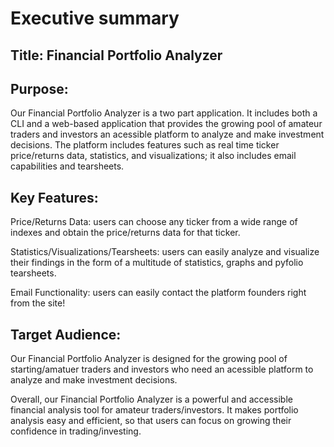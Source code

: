 # Executive summary

## Title: Financial Portfolio Analyzer

## Purpose: 
Our Financial Portfolio Analyzer is a two part application. It includes both a CLI and a web-based application that provides the growing pool of amateur traders and investors an acessible platform to analyze and make investment decisions. The platform includes features such as real time ticker price/returns data, statistics, and visualizations; it also includes email capabilities and tearsheets.

## Key Features:
Price/Returns Data: users can choose any ticker from a wide range of indexes and obtain the price/returns data for that ticker.

Statistics/Visualizations/Tearsheets: users can easily analyze and visualize their findings in the form of a multitude of statistics, graphs and pyfolio tearsheets.

Email Functionality: users can easily contact the platform founders right from the site!

## Target Audience: 
Our Financial Portfolio Analyzer is designed for the growing pool of starting/amatuer traders and investors who need an acessible platform to analyze and make investment decisions.

Overall, our Financial Portfolio Analyzer is a powerful and accessible financial analysis tool for amateur traders/investors. It makes portfolio analysis easy and efficient, so that users can focus on growing their confidence in trading/investing.
